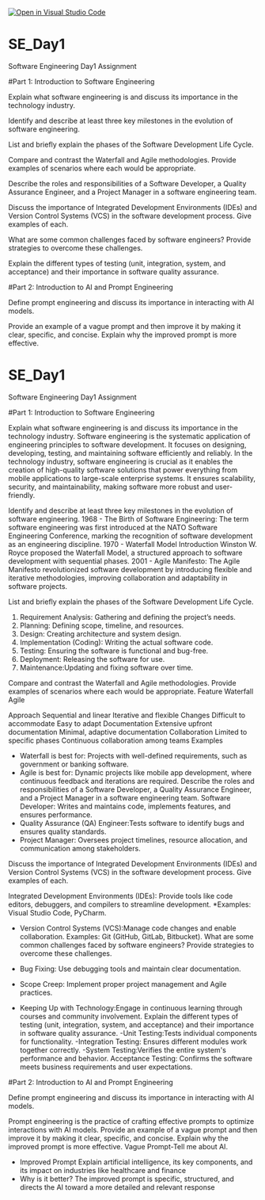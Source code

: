 [![Open in Visual Studio Code](https://classroom.github.com/assets/open-in-vscode-2e0aaae1b6195c2367325f4f02e2d04e9abb55f0b24a779b69b11b9e10269abc.svg)](https://classroom.github.com/online_ide?assignment_repo_id=18323894&assignment_repo_type=AssignmentRepo)
# SE_Day1
Software Engineering Day1 Assignment

#Part 1: Introduction to Software Engineering

Explain what software engineering is and discuss its importance in the technology industry.


Identify and describe at least three key milestones in the evolution of software engineering.


List and briefly explain the phases of the Software Development Life Cycle.


Compare and contrast the Waterfall and Agile methodologies. Provide examples of scenarios where each would be appropriate.


Describe the roles and responsibilities of a Software Developer, a Quality Assurance Engineer, and a Project Manager in a software engineering team.


Discuss the importance of Integrated Development Environments (IDEs) and Version Control Systems (VCS) in the software development process. Give examples of each.


What are some common challenges faced by software engineers? Provide strategies to overcome these challenges.


Explain the different types of testing (unit, integration, system, and acceptance) and their importance in software quality assurance.


#Part 2: Introduction to AI and Prompt Engineering


Define prompt engineering and discuss its importance in interacting with AI models.


Provide an example of a vague prompt and then improve it by making it clear, specific, and concise. Explain why the improved prompt is more effective.



# SE_Day1
Software Engineering Day1 Assignment

#Part 1: Introduction to Software Engineering

Explain what software engineering is and discuss its importance in the technology industry.
Software engineering is the systematic application of engineering principles to software development. It focuses on designing, developing, testing, and maintaining software efficiently and reliably. In the technology industry, software engineering is crucial as it enables the creation of high-quality software solutions that power everything from mobile applications to large-scale enterprise systems. It ensures scalability, security, and maintainability, making software more robust and user-friendly.


Identify and describe at least three key milestones in the evolution of software engineering.
1968 - The Birth of Software Engineering: The term software engineering was first introduced at the NATO Software Engineering Conference, marking the recognition of software development as an engineering discipline.
1970 - Waterfall Model Introduction Winston W. Royce proposed the Waterfall Model, a structured approach to software development with sequential phases.
2001 - Agile Manifesto: The Agile Manifesto revolutionized software development by introducing flexible and iterative methodologies, improving collaboration and adaptability in software projects.


List and briefly explain the phases of the Software Development Life Cycle.
1. Requirement Analysis: Gathering and defining the project’s needs.
2. Planning: Defining scope, timeline, and resources.
3. Design: Creating architecture and system design.
4. Implementation (Coding): Writing the actual software code.
5. Testing: Ensuring the software is functional and bug-free.
6. Deployment: Releasing the software for use.
7. Maintenance:Updating and fixing software over time.


Compare and contrast the Waterfall and Agile methodologies. Provide examples of scenarios where each would be appropriate.
Feature           Waterfall                         Agile 

Approach          Sequential and linear             Iterative and flexible 
 Changes          Difficult to accommodate           Easy to adapt 
 Documentation    Extensive upfront documentation    Minimal, adaptive documentation 
 Collaboration    Limited to specific phases             Continuous collaboration among teams 
Examples
- Waterfall is best for: Projects with well-defined requirements, such as government or banking software.
- Agile is best for: Dynamic projects like mobile app development, where continuous feedback and iterations are required.
Describe the roles and responsibilities of a Software Developer, a Quality Assurance Engineer, and a Project Manager in a software engineering team.
 Software Developer: Writes and maintains code, implements features, and ensures performance.
- Quality Assurance (QA) Engineer:Tests software to identify bugs and ensures quality standards.
- Project Manager: Oversees project timelines, resource allocation, and communication among stakeholders.

Discuss the importance of Integrated Development Environments (IDEs) and Version Control Systems (VCS) in the software development process. Give examples of each.

 Integrated Development Environments (IDEs): Provide tools like code editors, debuggers, and compilers to streamline development. *Examples: Visual Studio Code, PyCharm.
- Version Control Systems (VCS):Manage code changes and enable collaboration. Examples: Git (GitHub, GitLab, Bitbucket).
What are some common challenges faced by software engineers? Provide strategies to overcome these challenges.

- Bug Fixing: Use debugging tools and maintain clear documentation.
- Scope Creep: Implement proper project management and Agile practices.
- Keeping Up with Technology:Engage in continuous learning through courses and community involvement.
Explain the different types of testing (unit, integration, system, and acceptance) and their importance in software quality assurance.
-Unit Testing:Tests individual components for functionality.
-Integration Testing: Ensures different modules work together correctly.
-System Testing:Verifies the entire system's performance and behavior.
Acceptance Testing: Confirms the software meets business requirements and user expectations.

#Part 2: Introduction to AI and Prompt Engineering


Define prompt engineering and discuss its importance in interacting with AI models.

Prompt engineering is the practice of crafting effective prompts to optimize interactions with AI models.
Provide an example of a vague prompt and then improve it by making it clear, specific, and concise. Explain why the improved prompt is more effective.
Vague Prompt-Tell me about AI.
- Improved Prompt Explain artificial intelligence, its key components, and its impact on industries like healthcare and finance
- Why is it better? The improved prompt is specific, structured, and directs the AI toward a more detailed and relevant response

